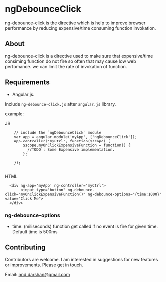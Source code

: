 # ngDebounceClick
ng-debounce-click is the directive which is help to improve browser performance by reducing expensive/time consuming function invokation.

## About
ng-debounce-click is a directive used to make sure that expensive/time consiming function do not fire so often that may cause low web perfomance. we can limit the rate of invokation of function.

## Requirements
* Angular js.

Include `ng-debounce-click.js` after `angular.js` library.

example:

JS
```
	// include the `ngDebounceClick` module
	var app = angular.module('myApp', ['ngDebounceClick']);
	app.controller('myCtrl', function($scope) {
		$scope.myOnClickExpensiveFunction = function() {
		  //TODO : Some Expensive implementation.
		};

	});  
 
```

HTML 

```
  <div ng-app='myApp' ng-controller='myCtrl'> 
       <input type="button" ng-debounce-click="myOnClickExpensiveFunction()" ng-debounce-options="{time:1000}" value="Click Me">
  </div>
```  
### ng-debounce-options
- time: (miliseconds) function get called if no event is fire for given time.
         Default time is 500ms
  
## Contributing
 
Contributors are welcome. I am interested in suggestions for new features or improvements. Please get in touch.

Email: nnd.darshan@gmail.com
